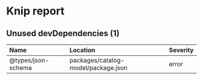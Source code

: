 # Knip report

## Unused devDependencies (1)

| Name               | Location     | Severity |
| :----------------- | :----------- | :------- |
| @types/json-schema | packages/catalog-model/package.json | error    |

